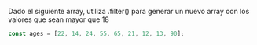 Dado el siguiente array, utiliza .filter() para generar un nuevo array con los valores que sean mayor que 18

````js
const ages = [22, 14, 24, 55, 65, 21, 12, 13, 90];
```` 
